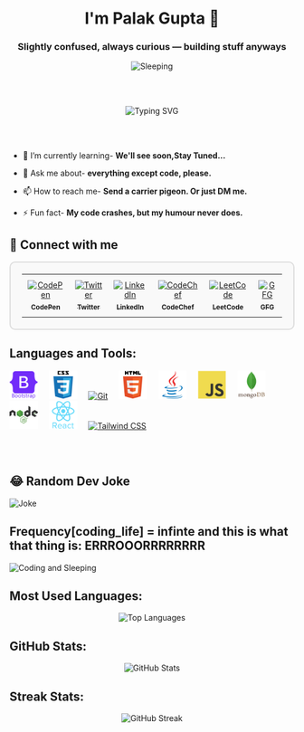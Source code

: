 <!--
**palakgupta111/palakgupta111** is a ✨ _special_ ✨ repository because its `README.md` (this file) appears on your GitHub profile.
-->

<h1 align="center">I'm Palak Gupta 🚀</h1>
<h3 align="center">Slightly confused, always curious — building stuff anyways </h3>

<p align="center">
 
  <img src="https://media.giphy.com/media/v1.Y2lkPTc5MGI3NjExdzdhaHd2cm8wdzZhZDgwYzJianZxM2xqMXh3bHBzNWRybnVsdDR5dCZlcD12MV9naWZzX3NlYXJjaCZjdD1n/78XCFBGOlS6keY1Bil/giphy.gif" width="500" alt="Sleeping"/>
</p>

<br/>

<br/>

<p align="center">
  <img src="https://readme-typing-svg.demolab.com?font=Fira+Code&pause=1000&color=F7008C&width=435&lines=Self-taught+Full-Stack+Developer;Code.+Debug.+Repeat.;Coffee+%E2%98%95+%2B+Code+%3D+Productivity" alt="Typing SVG" />
</p>
<br/><br/>

- 🌱 I’m currently learning- **We'll see soon,Stay Tuned...**

- 💬 Ask me about- **everything except code, please.**

- 📫 How to reach me- **Send a carrier pigeon. Or just DM me.**

- ⚡ Fun fact- **My code crashes, but my humour never does.**

## 🤝 Connect with me

<table style="background-color: #f9f9f9; border: 2px solid #ddd; border-radius: 10px; padding: 20px;">
  <tr>
    <td align="center" style="padding: 10px;">
      <a href="https://codepen.io/@zwnvxfij-the-bold" target="_blank">
        <img src="https://raw.githubusercontent.com/rahuldkjain/github-profile-readme-generator/master/src/images/icons/Social/codepen.svg" alt="CodePen" height="40" width="40" />
        <br /><sub><b>CodePen</b></sub>
      </a>
    </td>
    <td align="center" style="padding: 10px;">
      <a href="https://twitter.com/palakxgupta_01" target="_blank">
        <img src="https://raw.githubusercontent.com/rahuldkjain/github-profile-readme-generator/master/src/images/icons/Social/twitter.svg" alt="Twitter" height="40" width="40" />
        <br /><sub><b>Twitter</b></sub>
      </a>
    </td>
    <td align="center" style="padding: 10px;">
      <a href="https://linkedin.com/in/palak gupta" target="_blank">
        <img src="https://raw.githubusercontent.com/rahuldkjain/github-profile-readme-generator/master/src/images/icons/Social/linked-in-alt.svg" alt="LinkedIn" height="40" width="40" />
        <br /><sub><b>LinkedIn</b></sub>
      </a>
    </td>
    <td align="center" style="padding: 10px;">
      <a href="https://www.codechef.com/users/palakgupta_01" target="_blank">
        <img src="https://cdn.jsdelivr.net/npm/simple-icons@3.1.0/icons/codechef.svg" alt="CodeChef" height="40" width="40" />
        <br /><sub><b>CodeChef</b></sub>
      </a>
    </td>
    <td align="center" style="padding: 10px;">
      <a href="https://www.leetcode.com/palakgupta_01" target="_blank">
        <img src="https://raw.githubusercontent.com/rahuldkjain/github-profile-readme-generator/master/src/images/icons/Social/leet-code.svg" alt="LeetCode" height="40" width="40" />
        <br /><sub><b>LeetCode</b></sub>
      </a>
    </td>
    <td align="center" style="padding: 10px;">
      <a href="https://auth.geeksforgeeks.org/user/palakguptwzl0" target="_blank">
        <img src="https://raw.githubusercontent.com/rahuldkjain/github-profile-readme-generator/master/src/images/icons/Social/geeks-for-geeks.svg" alt="GFG" height="40" width="40" />
        <br /><sub><b>GFG</b></sub>
      </a>
    </td>
  </tr>
</table>


## Languages and Tools:

<p align="left">
 
  <a href="https://getbootstrap.com" target="_blank"><img src="https://raw.githubusercontent.com/devicons/devicon/master/icons/bootstrap/bootstrap-plain-wordmark.svg" alt="Bootstrap" width="50" height="50"/></a>&nbsp;&nbsp;&nbsp;&nbsp;
  <a href="https://www.w3schools.com/css/" target="_blank"><img src="https://raw.githubusercontent.com/devicons/devicon/master/icons/css3/css3-original-wordmark.svg" alt="CSS" width="50" height="50"/></a>&nbsp;&nbsp;&nbsp;&nbsp;
  <a href="https://git-scm.com/" target="_blank"><img src="https://www.vectorlogo.zone/logos/git-scm/git-scm-icon.svg" alt="Git" width="50" height="50"/></a>&nbsp;&nbsp;&nbsp;&nbsp;
  <a href="https://www.w3.org/html/" target="_blank"><img src="https://raw.githubusercontent.com/devicons/devicon/master/icons/html5/html5-original-wordmark.svg" alt="HTML5" width="50" height="50"/></a>&nbsp;&nbsp;&nbsp;&nbsp;
  <a href="https://www.java.com" target="_blank"><img src="https://raw.githubusercontent.com/devicons/devicon/master/icons/java/java-original.svg" alt="Java" width="50" height="50"/></a>&nbsp;&nbsp;&nbsp;&nbsp;
  <a href="https://developer.mozilla.org/en-US/docs/Web/JavaScript" target="_blank"><img src="https://raw.githubusercontent.com/devicons/devicon/master/icons/javascript/javascript-original.svg" alt="JavaScript" width="50" height="50"/></a>&nbsp;&nbsp;&nbsp;&nbsp;
  <a href="https://www.mongodb.com/" target="_blank"><img src="https://raw.githubusercontent.com/devicons/devicon/master/icons/mongodb/mongodb-original-wordmark.svg" alt="MongoDB" width="50" height="50"/></a>&nbsp;&nbsp;&nbsp;&nbsp;
  <a href="https://nodejs.org" target="_blank"><img src="https://raw.githubusercontent.com/devicons/devicon/master/icons/nodejs/nodejs-original-wordmark.svg" alt="Node.js" width="50" height="50"/></a>&nbsp;&nbsp;&nbsp;&nbsp;
  <a href="https://reactjs.org/" target="_blank"><img src="https://raw.githubusercontent.com/devicons/devicon/master/icons/react/react-original-wordmark.svg" alt="React" width="50" height="50"/></a>&nbsp;&nbsp;&nbsp;&nbsp;
  <a href="https://tailwindcss.com/" target="_blank"><img src="https://www.vectorlogo.zone/logos/tailwindcss/tailwindcss-icon.svg" alt="Tailwind CSS" width="50" height="50"/></a>
</p>
<br/><br/>


## 😂 Random Dev Joke
<p align="left">
  <img src="https://readme-jokes.vercel.app/api?hideBorder&theme=tokyonight&bgColor=%230d1117&textColor=white" alt="Joke" width="600"/>
</p>

## Frequency[coding_life] = infinte and this is what that thing is: ERRROOORRRRRRRR

<p>
  <img src="https://media.giphy.com/media/Ll22OhMLAlVDb8UQWe/giphy.gif" width="250" alt="Coding and Sleeping"/>
</p>

## Most Used Languages:
<p align="center">
  <img src="https://github-readme-stats.vercel.app/api/top-langs?username=palakgupta111&show_icons=true&locale=en&layout=compact&theme=tokyonight" alt="Top Languages" />
</p>

## GitHub Stats:
<p align="center">
  <img src="https://github-readme-stats.vercel.app/api?username=palakgupta111&show_icons=true&locale=en&theme=tokyonight" alt="GitHub Stats" />
</p>


## Streak Stats:
<p align="center">
  <img src="https://streak-stats.demolab.com/?user=palakgupta111&theme=tokyonight" alt="GitHub Streak" />
</p>


